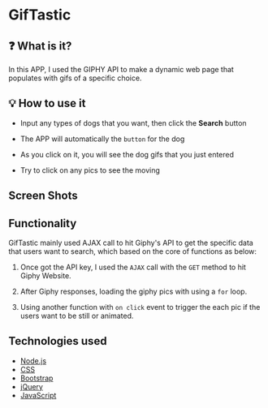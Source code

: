 # GifTastic
## :question: What is it?
In this APP, I used the GIPHY API to make a dynamic web page that populates with gifs of a specific choice.

## :bulb: How to use it

- Input any types of dogs that you want, then click the **Search** button

- The APP will automatically the `button` for the dog

- As you click on it, you will see the dog gifs that you just entered

- Try to click on any pics to see the moving

## Screen Shots

## Functionality
GifTastic mainly used AJAX call to hit Giphy's API to get the specific data that users want to search, which based on the core of functions as below:

1. Once got the API key, I used the `AJAX` call with the `GET` method to hit Giphy Website.

2. After Giphy responses, loading the giphy pics with using a `for` loop.

3. Using another function with `on click` event to trigger the each pic if the users want to be still or animated.

## Technologies used 
- [Node.js](https://www.nodejs.org/en/)
- [CSS](https://www.w3.org/Style/CSS/Overview.en.html)
- [Bootstrap](https://getbootstrap.com/)
- [jQuery](https://jquery.com/)
- [JavaScript](https://www.javascript.com/)